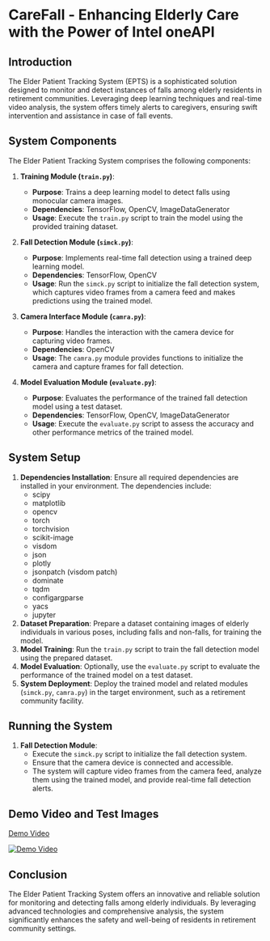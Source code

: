 # CareFall - Enhancing Elderly Care with the Power of Intel oneAPI

## Introduction
The Elder Patient Tracking System (EPTS) is a sophisticated solution designed to monitor and detect instances of falls among elderly residents in retirement communities. Leveraging deep learning techniques and real-time video analysis, the system offers timely alerts to caregivers, ensuring swift intervention and assistance in case of fall events.

## System Components
The Elder Patient Tracking System comprises the following components:

1. **Training Module (`train.py`)**:
   - **Purpose**: Trains a deep learning model to detect falls using monocular camera images.
   - **Dependencies**: TensorFlow, OpenCV, ImageDataGenerator
   - **Usage**: Execute the `train.py` script to train the model using the provided training dataset.

2. **Fall Detection Module (`simck.py`)**:
   - **Purpose**: Implements real-time fall detection using a trained deep learning model.
   - **Dependencies**: TensorFlow, OpenCV
   - **Usage**: Run the `simck.py` script to initialize the fall detection system, which captures video frames from a camera feed and makes predictions using the trained model.

3. **Camera Interface Module (`camra.py`)**:
   - **Purpose**: Handles the interaction with the camera device for capturing video frames.
   - **Dependencies**: OpenCV
   - **Usage**: The `camra.py` module provides functions to initialize the camera and capture frames for fall detection.

4. **Model Evaluation Module (`evaluate.py`)**:
   - **Purpose**: Evaluates the performance of the trained fall detection model using a test dataset.
   - **Dependencies**: TensorFlow, OpenCV, ImageDataGenerator
   - **Usage**: Execute the `evaluate.py` script to assess the accuracy and other performance metrics of the trained model.

## System Setup
1. **Dependencies Installation**: Ensure all required dependencies are installed in your environment. The dependencies include:
   - scipy
   - matplotlib
   - opencv
   - torch
   - torchvision
   - scikit-image
   - visdom
   - json
   - plotly
   - jsonpatch (visdom patch)
   - dominate
   - tqdm
   - configargparse
   - yacs
   - jupyter
2. **Dataset Preparation**: Prepare a dataset containing images of elderly individuals in various poses, including falls and non-falls, for training the model.
3. **Model Training**: Run the `train.py` script to train the fall detection model using the prepared dataset.
4. **Model Evaluation**: Optionally, use the `evaluate.py` script to evaluate the performance of the trained model on a test dataset.
5. **System Deployment**: Deploy the trained model and related modules (`simck.py`, `camra.py`) in the target environment, such as a retirement community facility.

## Running the System
1. **Fall Detection Module**:
   - Execute the `simck.py` script to initialize the fall detection system.
   - Ensure that the camera device is connected and accessible.
   - The system will capture video frames from the camera feed, analyze them using the trained model, and provide real-time fall detection alerts.

## Demo Video and Test Images
[Demo Video](https://github.com/Ahamedthaiyub/CareFall/raw/main/assets/98688617/b6d2a14f-ef18-452a-837c-6c03bbb32154)

[![Demo Video](https://github.com/Ahamedthaiyub/CareFall/raw/main/assets/98688617/372626a3-703d-4bc8-92a0-02fd83b3771a.png)](https://github.com/Ahamedthaiyub/CareFall/raw/main/assets/98688617/372626a3-703d-4bc8-92a0-02fd83b3771a)


## Conclusion
The Elder Patient Tracking System offers an innovative and reliable solution for monitoring and detecting falls among elderly individuals. By leveraging advanced technologies and comprehensive analysis, the system significantly enhances the safety and well-being of residents in retirement community settings.
